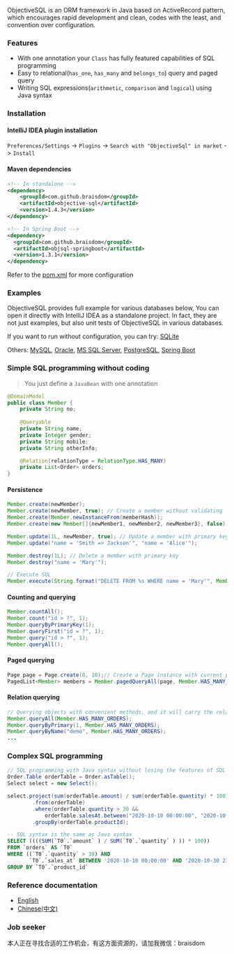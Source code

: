 ObjectiveSQL is an ORM framework in Java based on ActiveRecord pattern, which encourages rapid development and clean, codes with the least, and convention over configuration.


### Features

- With one annotation your `Class` has fully featured capabilities of SQL programming
- Easy to relational(`has_one`, `has_many` and `belongs_to`) query and paged query
- Writing SQL expressions(`arithmetic`, `comparison` and `logical`) using Java syntax

### Installation

#### IntelliJ IDEA plugin installation

`Preferences/Settings` -> `Plugins` -> `Search with "ObjectiveSql" in market` -> `Install`

#### Maven dependencies

```xml
<!-- In standalone -->
<dependency>
    <groupId>com.github.braisdom</groupId>
    <artifactId>objective-sql</artifactId>
    <version>1.4.3</version>
</dependency>
```

```xml
<!-- In Spring Boot -->
<dependency>
  <groupId>com.github.braisdom</groupId>
  <artifactId>objsql-springboot</artifactId>
  <version>1.3.1</version>
</dependency>
```

Refer to the [pom.xml](https://github.com/braisdom/ObjectiveSql/blob/master/examples/mysql/pom.xml#L67) for more configuration

### Examples

ObjectiveSQL provides full example for various databases below, You can open it directly with IntelliJ IDEA as a standalone project. In fact, they are not just examples, but also unit tests of ObjectiveSQL in various databases.

If you want to run without configuration, you can try: [SQLite](https://github.com/braisdom/ObjectiveSql/tree/master/examples/sqlite)

Others: [MySQL](https://github.com/braisdom/ObjectiveSql/tree/master/examples/mysql),  [Oracle](https://github.com/braisdom/ObjectiveSql/tree/master/examples/oracle),  [MS SQL Server](https://github.com/braisdom/ObjectiveSql/tree/master/examples/sqlserver), [PostgreSQL](https://github.com/braisdom/ObjectiveSql/tree/master/examples/postgres),  [Spring Boot](https://github.com/braisdom/ObjectiveSql/tree/master/examples/springboot-sample)

### Simple SQL programming without coding

> You just define a `JavaBean` with one annotation

```java
@DomainModel
public class Member {
    private String no;
    
    @Queryable
    private String name;
    private Integer gender;
    private String mobile;
    private String otherInfo;

    @Relation(relationType = RelationType.HAS_MANY)
    private List<Order> orders;
}
```

#### Persistence

```java
Member.create(newMember);
Member.create(newMember, true); // Create a member without validating
Member.create(Member.newInstanceFrom(memberHash));
Member.create(new Member[]{newMember1, newMember2, newMember3}, false);

Member.update(1L, newMember, true); // Update a member with primary key
Member.update("name = 'Smith => Jackson'", "name = 'Alice'");

Member.destroy(1L); // Delete a member with primary key
Member.destroy("name = 'Mary'");

// Execute SQL
Member.execute(String.format("DELETE FROM %s WHERE name = 'Mary'", Member.TABLE_NAME));
```

#### Counting and querying

```java
Member.countAll();
Member.count("id > ?", 1);
Member.queryByPrimaryKey(1);
Member.queryFirst("id = ?", 1);
Member.query("id > ?", 1);
Member.queryAll();
```

#### Paged querying

```java
Page page = Page.create(0, 10);// Create a Page instance with current page and page size
PagedList<Member> members = Member.pagedQueryAll(page, Member.HAS_MANY_ORDERS);
```

#### Relation querying

```java
// Querying objects with convenient methods, and it will carry the related objects
Member.queryAll(Member.HAS_MANY_ORDERS);
Member.queryByPrimary(1, Member.HAS_MANY_ORDERS);
Member.queryByName("demo", Member.HAS_MANY_ORDERS);
...
```

### Complex SQL programming

```java
// SQL programming with Java syntax without losing the features of SQL syntax
Order.Table orderTable = Order.asTable();
Select select = new Select();

select.project(sum(orderTable.amount) / sum(orderTable.quantity) * 100)
        .from(orderTable)
        .where(orderTable.quantity > 30 &&
            orderTable.salesAt.between("2020-10-10 00:00:00", "2020-10-30 23:59:59"))
        .groupBy(orderTable.productId);
```

```sql
-- SQL syntax is the same as Java syntax
SELECT ((((SUM(`T0`.`amount` ) / SUM(`T0`.`quantity` ) )) * 100))
FROM `orders` AS `T0`
WHERE ((`T0`.`quantity` > 30) AND 
       `T0`.`sales_at` BETWEEN '2020-10-10 00:00:00' AND '2020-10-30 23:59:59')
GROUP BY `T0`.`product_id`
```

### Reference documentation

- [English](https://github.com/braisdom/ObjectiveSql/wiki/ObjectiveSQL-Tutorial)
- [Chinese(中文)](https://github.com/braisdom/ObjectiveSql/wiki/ObjectiveSQL-%E5%BC%80%E5%8F%91%E6%8C%87%E5%8D%97)

### Job seeker

本人正在寻找合适的工作机会，有这方面资源的，请加我微信：braisdom
